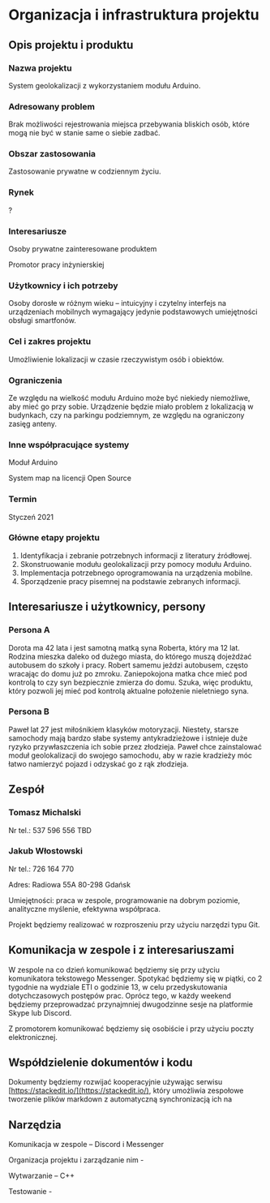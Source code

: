 # Organizacja i infrastruktura projektu

## Opis projektu i produktu

### Nazwa projektu

System geolokalizacji z wykorzystaniem modułu Arduino.

### Adresowany problem

Brak możliwości rejestrowania miejsca przebywania bliskich osób, które mogą nie być w stanie same o siebie zadbać.

### Obszar zastosowania
Zastosowanie prywatne w codziennym życiu.
### Rynek
?
### Interesariusze

Osoby prywatne zainteresowane produktem

Promotor pracy inżynierskiej

### Użytkownicy i ich potrzeby

Osoby dorosłe w różnym wieku – intuicyjny i czytelny interfejs na urządzeniach mobilnych wymagający jedynie podstawowych umiejętności obsługi smartfonów.

### Cel i zakres projektu

Umożliwienie lokalizacji w czasie rzeczywistym osób i obiektów.

### Ograniczenia

Ze względu na wielkość modułu Arduino może być niekiedy niemożliwe, aby mieć go przy sobie.
Urządzenie będzie miało problem z lokalizacją w budynkach, czy na parkingu podziemnym, ze względu na ograniczony zasięg anteny.
### Inne współpracujące systemy

Moduł Arduino

System map na licencji Open Source

### Termin

Styczeń 2021

### Główne etapy projektu

1.  Identyfikacja i zebranie potrzebnych informacji z literatury źródłowej.
2.  Skonstruowanie modułu geolokalizacji przy pomocy modułu Arduino.
3.  Implementacja potrzebnego oprogramowania na urządzenia mobilne.
4.  Sporządzenie pracy pisemnej na podstawie zebranych informacji.
## Interesariusze i użytkownicy, persony

### Persona A

Dorota ma 42 lata i jest samotną matką syna Roberta, który ma 12 lat. Rodzina mieszka daleko od dużego miasta, do którego muszą dojeżdżać autobusem do szkoły i pracy. Robert samemu jeździ autobusem, często wracając do domu już po zmroku. Zaniepokojona matka chce mieć pod kontrolą to czy syn bezpiecznie zmierza do domu. Szuka, więc produktu, który pozwoli jej mieć pod kontrolą aktualne położenie nieletniego syna.

### Persona B

Paweł lat 27 jest miłośnikiem klasyków motoryzacji. Niestety, starsze samochody mają bardzo słabe systemy antykradzieżowe i istnieje duże ryzyko przywłaszczenia ich sobie przez złodzieja. Paweł chce zainstalować moduł geolokalizacji do swojego samochodu, aby w razie kradzieży móc łatwo namierzyć pojazd i odzyskać go z rąk złodzieja.

## Zespół

### Tomasz Michalski
Nr tel.: 537 596 556
TBD

### Jakub Włostowski

Nr tel.: 726 164 770

Adres: Radiowa 55A 80-298 Gdańsk

Umiejętności: praca w zespole, programowanie na dobrym poziomie, analityczne myślenie, efektywna współpraca.

Projekt będziemy realizować w rozproszeniu przy użyciu narzędzi typu Git.

## Komunikacja w zespole i z interesariuszami

W zespole na co dzień komunikować będziemy się przy użyciu komunikatora tekstowego Messenger. Spotykać będziemy się w piątki, co 2 tygodnie na wydziale ETI o godzinie 13, w celu przedyskutowania dotychczasowych postępów prac. Oprócz tego, w każdy weekend będziemy przeprowadzać przynajmniej dwugodzinne sesje na platformie Skype lub Discord.

Z promotorem komunikować będziemy się osobiście i  przy użyciu poczty elektronicznej.

## Współdzielenie dokumentów i kodu
Dokumenty będziemy rozwijać kooperacyjnie używając serwisu [https://stackedit.io/](https://stackedit.io/), który umożliwia zespołowe tworzenie plików markdown z automatyczną synchronizacją ich na 
## Narzędzia

Komunikacja w zespole – Discord i Messenger

Organizacja projektu i zarządzanie nim -

Wytwarzanie – C++

Testowanie -
<!--stackedit_data:
eyJkaXNjdXNzaW9ucyI6eyJuc2xqOGg5YVhOMWVhVGxsIjp7In
N0YXJ0Ijo1MTgsImVuZCI6NjQwLCJ0ZXh0IjoiaW50dWljeWpu
eSBpIGN6eXRlbG55IGludGVyZmVqcyBuYSB1cnrEhWR6ZW5pYW
NoIG1vYmlsbnljaCB3eW1hZ2FqxIVjeSBqZWR5bmllIHBv4oCm
In0sInpxUVhEZnZGZFl5eTM4WkwiOnsic3RhcnQiOjIzMTYsIm
VuZCI6MjM0OCwidGV4dCI6IkFkcmVzOiBSYWRpb3dhIDU1QSA4
MC0yOTggR2RhxYRzayJ9fSwiY29tbWVudHMiOnsiaDFyM3lidX
V3V2pmTjZDMyI6eyJkaXNjdXNzaW9uSWQiOiJuc2xqOGg5YVhO
MWVhVGxsIiwic3ViIjoiZ2g6MjM1NTU5NzMiLCJ0ZXh0IjoiQ3
plbXUgb3Bpc3VqZXN6IHR1IGludGVyZmVqcz8iLCJjcmVhdGVk
IjoxNTg0NTQ2NDEzMjY3fSwiMVZ0SDlzN2RwTTdoS2hraSI6ey
JkaXNjdXNzaW9uSWQiOiJ6cVFYRGZ2RmRZeXkzOFpMIiwic3Vi
IjoiZ2g6MjM1NTU5NzMiLCJ0ZXh0IjoiVyBzdW1pZSBwbyBjby
B0byBtYW15IGRhd2HEhyIsImNyZWF0ZWQiOjE1ODQ1NDczMzM1
OTV9fSwiaGlzdG9yeSI6Wy05NzA4OTI5NjAsNTU0NDEyNDg5LD
EyODE4NTY4NDksLTE0NjIzNzEwMjEsLTE1NjAyMzIxNiwtMTg2
MjAxNzAwNl19
-->